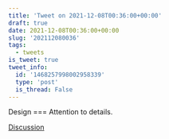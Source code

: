 ```yaml
---
title: 'Tweet on 2021-12-08T00:36:00+00:00'
draft: true
date: 2021-12-08T00:36:00+00:00
slug: '202112080036'
tags:
  - tweets
is_tweet: true
tweet_info:
  id: '1468257998002958339'
  type: 'post'
  is_thread: False
---
```




Design === Attention to details.

[Discussion](https://x.com/sytelus/status/1468257998002958339)

